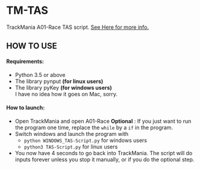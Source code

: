 # TM-TAS
TrackMania A01-Race TAS script. [See Here for more info.](https://youtu.be/-_e2jgFKHUg)
## HOW TO USE
#### Requirements:
- Python 3.5 or above
- The library pynput **(for linux users)**
- The library pyKey **(for windows users)**\
I have no idea how it goes on Mac, sorry.

#### How to launch:
- Open TrackMania and open A01-Race
**Optional** : If you just want to run the program one time, replace the `while` by a `if` in the program.
- Switch windows and launch the program with
  - `python WINDOWS_TAS-Script.py` for windows users
  - `python3 TAS-Script.py` for linux users
- You now have 4 seconds to go back into TrackMania. The script will do inputs forever unless you stop it manually, or if you do the optional step.
 
